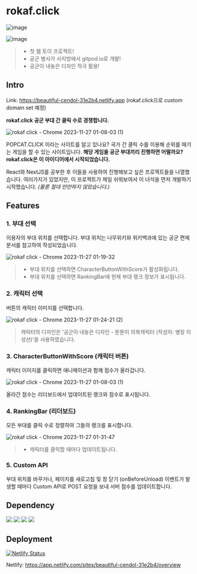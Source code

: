 # rokaf.click

![image](https://github.com/ohdoyoel/rokaf.click/assets/32637779/415579f3-1bb0-4928-98c5-ed65ab7bfec9)

![image](https://github.com/ohdoyoel/rokaf.click/assets/32637779/3b7c81fa-036a-4ab6-9f6d-09ddbcd4510d)

> - 첫 웹 토이 프로젝트!
> - 공군 병사가 사지방에서 gitpod.io로 개발!
> - 공군이 내놓은 디자인 적극 활용!

## Intro

Link: https://beautiful-cendol-31e2b4.netlify.app (rokaf.click으로 custom domain set 예정)

**rokaf.click 공군 부대 간 클릭 수로 경쟁합니다.**

![rokaf click - Chrome 2023-11-27 01-08-03 (1)](https://github.com/ohdoyoel/rokaf.click/assets/32637779/47650e83-5bbb-4dd8-9641-e6cdef019ced)

POPCAT.CLICK 이라는 사이트를 알고 있나요? 국가 간 클릭 수를 이용해 순위를 매기는 게임을 할 수 있는 사이트입니다. **해당 게임을 공군 부대끼리 진행하면 어떨까요? rokaf.click은 이 아이디어에서 시작되었습니다.**

React와 NextJS를 공부한 후 이들을 사용하여 진행해보고 싶은 프로젝트들을 나열했습니다. 여러가지가 있었지만, 이 프로젝트가 제일 쉬워보여서 이 녀석을 먼저 개발하기 시작했습니다. _(물론 절대 만만하지 않았습니다.)_

## Features

### 1. 부대 선택

이용자의 부대 위치를 선택합니다. 부대 위치는 나무위키와 위키백과에 있는 공군 편제 문서를 참고하여 작성되었습니다.

![rokaf click - Chrome 2023-11-27 01-19-32](https://github.com/ohdoyoel/rokaf.click/assets/32637779/c914895b-86f2-4799-9be8-90f1b8ace6f7)

> - 부대 위치를 선택하면 CharacterButtonWithScore가 활성화됩니다.
> - 부대 위치를 선택하면 RankingBar에 현재 부대 랭크 정보가 표시됩니다.

### 2. 캐릭터 선택

버튼의 캐릭터 이미지를 선택합니다.

![rokaf click - Chrome 2023-11-27 01-24-21 (2)](https://github.com/ohdoyoel/rokaf.click/assets/32637779/e8ab6380-b719-4fe8-b5da-4640548a43a6)

> 캐릭터의 디자인은 '공군이 내놓은 디자인 - 뚠뚠이 의복캐릭터 (작성자: 병장 이성선)'을 사용하였습니다.

### 3. CharacterButtonWithScore (캐릭터 버튼)

캐릭터 이미지를 클릭하면 애니메이션과 함께 점수가 올라갑니다.

![rokaf click - Chrome 2023-11-27 01-08-03 (1)](https://github.com/ohdoyoel/rokaf.click/assets/32637779/47650e83-5bbb-4dd8-9641-e6cdef019ced)

올라간 점수는 리더보드에서 업데이트된 랭크와 점수로 표시됩니다.

### 4. RankingBar (리더보드)

모든 부대를 클릭 수로 정렬하여 그들의 랭크를 표시합니다.

![rokaf click - Chrome 2023-11-27 01-31-47](https://github.com/ohdoyoel/rokaf.click/assets/32637779/4cfa51ef-366b-4b56-82eb-d503603c45e5)

> - 캐릭터를 클릭할 때마다 업데이트됩니다.

### 5. Custom API

부대 위치를 바꾸거나, 페이지를 새로고침 및 창 닫기 (onBeforeUnload) 이벤트가 발생할 때마다 Custom API로 POST 요청을 보내 서버 점수를 업데이트합니다.

## Dependency

<a href="" target="_blank"><img src="https://img.shields.io/badge/Next.js-000000?style=flat-square&logo=nextdotjs&logoColor=white"/></a>
<a href="" target="_blank"><img src="https://img.shields.io/badge/React-61DAFB?style=flat-square&logo=react&logoColor=white"/></a>
<a href="" target="_blank"><img src="https://img.shields.io/badge/tailwindcss-06B6D4?style=flat-square&logo=tailwindcss&logoColor=white"/></a>
<a href="" target="_blank"><img src="https://img.shields.io/badge/Axios-5A29E4?style=flat-square&logo=axios&logoColor=white"/></a>

## Deployment

[![Netlify Status](https://api.netlify.com/api/v1/badges/6886a8b4-fae3-4ee8-ac84-131e31f17f90/deploy-status)](https://app.netlify.com/sites/beautiful-cendol-31e2b4/deploys)

Netlify: https://app.netlify.com/sites/beautiful-cendol-31e2b4/overview


